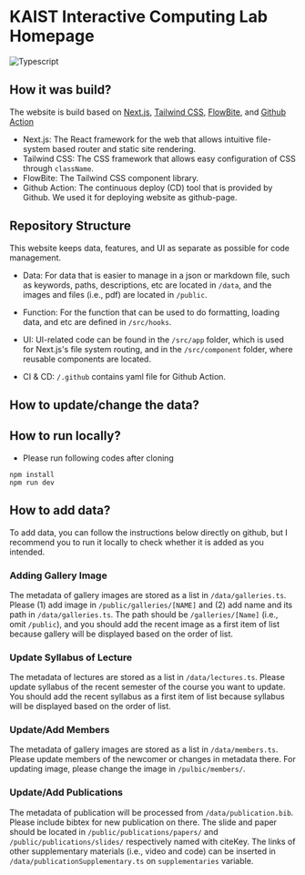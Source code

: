 # KAIST Interactive Computing Lab Homepage

![Typescript](https://shields.io/badge/TypeScript-3178C6?logo=TypeScript&logoColor=FFF&style=flat-square)

## How it was build?
The website is build based on [Next.js](https://nextjs.org/), [Tailwind CSS](https://tailwindcss.com/), [FlowBite](https://flowbite.com/), and [Github Action](https://docs.github.com/ko/actions)

* Next.js: The React framework for the web that allows intuitive file-system based router and static site rendering.
* Tailwind CSS: The CSS framework that allows easy configuration of CSS through `className`.
* FlowBite: The Tailwind CSS component library. 
* Github Action: The continuous deploy (CD) tool that is provided by Github. We used it for deploying website as github-page.

## Repository Structure

This website keeps data, features, and UI as separate as possible for code management.

* Data: For data that is easier to manage in a json or markdown file, such as keywords, paths, descriptions, etc are located in `/data`, and the images and files (i.e., pdf) are located in `/public`.

* Function: For the function that can be used to do formatting, loading data, and etc are defined in `/src/hooks`.

* UI: UI-related code can be found in the `/src/app` folder, which is used for Next.js's file system routing, and in the `/src/component` folder, where reusable components are located.

* CI & CD: `/.github` contains yaml file for Github Action.

## How to update/change the data?


## How to run locally?

* Please run following codes after cloning
```shell
npm install
npm run dev
```

## How to add data?

To add data, you can follow the instructions below directly on github, but I recommend you to run it locally to check whether it is added as you intended.

### Adding Gallery Image

The metadata of gallery images are stored as a list in `/data/galleries.ts`.
Please (1) add image in `/public/galleries/[NAME]` and (2) add name and its path in `/data/galleries.ts`.
The path should be `/galleries/[Name]` (i.e., omit `/public`), and you should add the recent image as a first item of list because gallery will be displayed based on the order of list.

### Update Syllabus of Lecture

The metadata of lectures are stored as a list in `/data/lectures.ts`.
Please update syllabus of the recent semester of the course you want to update.
You should add the recent syllabus as a first item of list because syllabus will be displayed based on the order of list.

### Update/Add Members

The metadata of gallery images are stored as a list in `/data/members.ts`.
Please update members of the newcomer or changes in metadata there.
For updating image, please change the image in `/pulbic/members/`.

### Update/Add Publications

The metadata of publication will be processed from `/data/publication.bib`.
Please include bibtex for new publication on there.
The slide and paper should be located in `/public/publications/papers/` and `/public/publications/slides/` respectively named with citeKey.
The links of other supplementary materials (i.e., video and code) can be inserted in `/data/publicationSupplementary.ts` on `supplementaries` variable.